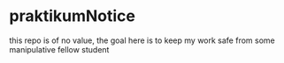 # praktikumNotice
this repo is of no value, the goal here is to keep my work safe from some manipulative fellow student
